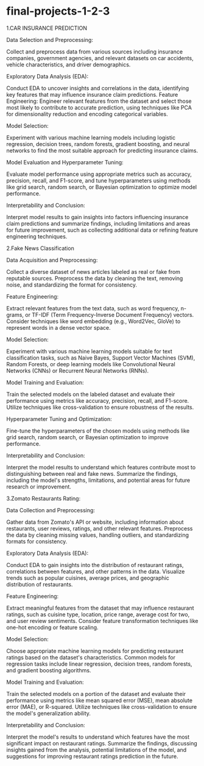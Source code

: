 
# final-projects-1-2-3

1.CAR INSURANCE PREDICTION

Data Selection and Preprocessing:

Collect and preprocess data from various sources including insurance companies, government agencies, and relevant datasets on car accidents, vehicle characteristics, and driver demographics.

Exploratory Data Analysis (EDA): 

Conduct EDA to uncover insights and correlations in the data, identifying key features that may influence insurance claim predictions.
Feature Engineering: Engineer relevant features from the dataset and select those most likely to contribute to accurate prediction, using techniques like PCA for dimensionality reduction and encoding categorical variables.

Model Selection:

Experiment with various machine learning models including logistic regression, decision trees, random forests, gradient boosting, and neural networks to find the most suitable approach for predicting insurance claims.

Model Evaluation and Hyperparameter Tuning:

Evaluate model performance using appropriate metrics such as accuracy, precision, recall, and F1-score, and tune hyperparameters using methods like grid search, random search, or Bayesian optimization to optimize model performance.

Interpretability and Conclusion: 

Interpret model results to gain insights into factors influencing insurance claim predictions and summarize findings, including limitations and areas for future improvement, such as collecting additional data or refining feature engineering techniques.



2.Fake News Classification


Data Acquisition and Preprocessing: 

Collect a diverse dataset of news articles labeled as real or fake from reputable sources. Preprocess the data by cleaning the text, removing noise, and standardizing the format for consistency.

Feature Engineering:

Extract relevant features from the text data, such as word frequency, n-grams, or TF-IDF (Term Frequency-Inverse Document Frequency) vectors. Consider techniques like word embedding (e.g., Word2Vec, GloVe) to represent words in a dense vector space.

Model Selection:

Experiment with various machine learning models suitable for text classification tasks, such as Naive Bayes, Support Vector Machines (SVM), Random Forests, or deep learning models like Convolutional Neural Networks (CNNs) or Recurrent Neural Networks (RNNs).

Model Training and Evaluation: 

Train the selected models on the labeled dataset and evaluate their performance using metrics like accuracy, precision, recall, and F1-score. Utilize techniques like cross-validation to ensure robustness of the results.

Hyperparameter Tuning and Optimization: 

Fine-tune the hyperparameters of the chosen models using methods like grid search, random search, or Bayesian optimization to improve performance.

Interpretability and Conclusion: 

Interpret the model results to understand which features contribute most to distinguishing between real and fake news. Summarize the findings, including the model's strengths, limitations, and potential areas for future research or improvement.


3.Zomato Restaurants Rating:

Data Collection and Preprocessing: 

Gather data from Zomato's API or website, including information about restaurants, user reviews, ratings, and other relevant features. Preprocess the data by cleaning missing values, handling outliers, and standardizing formats for consistency.

Exploratory Data Analysis (EDA):

Conduct EDA to gain insights into the distribution of restaurant ratings, correlations between features, and other patterns in the data. Visualize trends such as popular cuisines, average prices, and geographic distribution of restaurants.

Feature Engineering: 

Extract meaningful features from the dataset that may influence restaurant ratings, such as cuisine type, location, price range, average cost for two, and user review sentiments. Consider feature transformation techniques like one-hot encoding or feature scaling.

Model Selection: 

Choose appropriate machine learning models for predicting restaurant ratings based on the dataset's characteristics. Common models for regression tasks include linear regression, decision trees, random forests, and gradient boosting algorithms.

Model Training and Evaluation: 

Train the selected models on a portion of the dataset and evaluate their performance using metrics like mean squared error (MSE), mean absolute error (MAE), or R-squared. Utilize techniques like cross-validation to ensure the model's generalization ability.

Interpretability and Conclusion:

Interpret the model's results to understand which features have the most significant impact on restaurant ratings. Summarize the findings, discussing insights gained from the analysis, potential limitations of the model, and suggestions for improving restaurant ratings prediction in the future.






